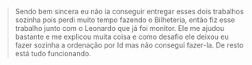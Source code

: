 > Sendo bem sincera eu não ia conseguir entregar esses dois trabalhos sozinha pois perdi muito tempo fazendo o Bilheteria, então fiz esse trabalho junto com o Leonardo que já foi monitor. Ele me ajudou bastante e me explicou muita coisa e como desafio ele deixou eu fazer sozinha a ordenação por Id mas não consegui fazer-la. De resto está tudo funcionando.
